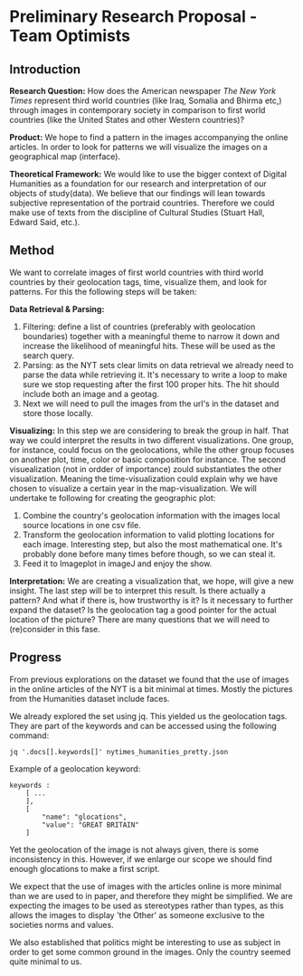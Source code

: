 # Preliminary Research Proposal - Team Optimists

## Introduction

**Research Question:**
How does the American newspaper *The New York Times* represent third world countries (like Iraq, Somalia and Bhirma etc,) through images in contemporary society in comparison to first world countries (like the United States and other Western countries)?

**Product:**
We hope to find a pattern in the images accompanying the online articles. In order to look for patterns we will visualize the images on a geographical map (interface).

**Theoretical Framework:**
We would like to use the bigger context of Digital Humanities as a foundation for our research and interpretation of our objects of study(data). We believe that our findings will lean towards subjective representation of the portraid countries. Therefore we could make use of texts from the discipline of Cultural Studies (Stuart Hall, Edward Said, etc.). 

## Method

We want to correlate images of first world countries with third world countries by their geolocation tags, time, visualize them, and look for patterns. For this the following steps will be taken:

**Data Retrieval & Parsing:**

1. Filtering: define a list of countries (preferably with geolocation boundaries) together with a meaningful theme to narrow it down and increase the likelihood of meaningful hits. These will be used as the search query. 
2. Parsing: as the NYT sets clear limits on data retrieval we already need to parse the data while retrieving it. It's necessary to write a loop to make sure we stop requesting after the first 100 proper hits. The hit should include both an image and a geotag. 
3. Next we will need to pull the images from the url's in the dataset and store those locally.

**Visualizing:**
In this step we are considering to break the group in half. That way we could interpret the results in two different visualizations. One group, for instance, could focus on the geolocations, while the other group focuses on another plot, time, color or basic composition for instance. The second visuealization (not in ordder of importance) zould substantiates the other visualization. Meaning the time-visualization could explain why we have chosen to visualize a certain year in the map-visualization. 
We will undertake te following for creating the geographic plot:

1. Combine the country's geolocation information with the images local source locations in one csv file.
2. Transform the geolocation information to valid plotting locations for each image. Interesting step, but also the most mathematical one. It's probably done before many times before though, so we can steal it.
3. Feed it to Imageplot in imageJ and enjoy the show.

**Interpretation:**
We are creating a visualization that, we hope, will give a new insight. The last step will be to interpret this result. Is there actually a pattern? And what if there is, how trustworthy is it? Is it necessary to further expand the dataset? Is the geolocation tag a good pointer for the actual location of the picture? There are many questions that we will need to (re)consider in this fase. 

## Progress

From previous explorations on the dataset we found that the use of images in the online articles of the NYT is a bit minimal at times. Mostly the pictures from the Humanities dataset include faces. 

We already explored the set using jq. This yielded us the geolocation tags. They are part of the keywords and can be accessed using the following command:

	jq '.docs[].keywords[]' nytimes_humanities_pretty.json

Example of a geolocation keyword: 
	
	keywords : 
		[ ...
		],
		[
			"name": "glocations",
			"value": "GREAT BRITAIN"
		]

Yet the geolocation of the image is not always given, there is some inconsistency in this. However, if we enlarge our scope we should find enough glocations to make a first script. 

We expect that the use of images with the articles online is more minimal than we are used to in paper, and therefore they might be simplified. We are expecting the images to be used as stereotypes rather than types, as this allows the images to display 'the Other' as someone exclusive to the societies norms and values. 

We also established that politics might be interesting to use as subject in order to get some common ground in the images. Only the country seemed quite minimal to us.
